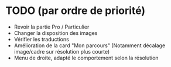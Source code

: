# TODO (par ordre de priorité)

* Revoir la partie Pro / Particulier
* Changer la disposition des images
* Vérifier les traductions
* Amélioration de la card "Mon parcours" (Notamment décalage image/cadre sur résolution plus courte)
* Menu de droite, adapté le comportement selon la résolution